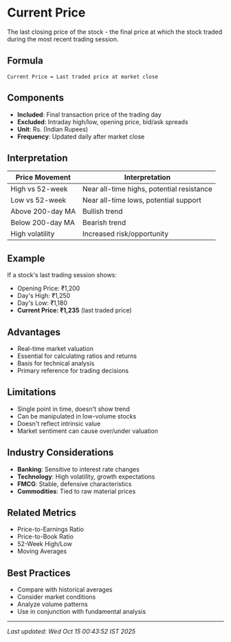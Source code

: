 # Current Price


The last closing price of the stock - the final price at which the stock traded during the most recent trading session.

## Formula
```text
Current Price = Last traded price at market close
```

## Components
- **Included**: Final transaction price of the trading day
- **Excluded**: Intraday high/low, opening price, bid/ask spreads
- **Unit**: Rs. (Indian Rupees)
- **Frequency**: Updated daily after market close

## Interpretation
| Price Movement | Interpretation |
|----------------|----------------|
| High vs 52-week | Near all-time highs, potential resistance |
| Low vs 52-week | Near all-time lows, potential support |
| Above 200-day MA | Bullish trend |
| Below 200-day MA | Bearish trend |
| High volatility | Increased risk/opportunity |

## Example
If a stock's last trading session shows:
- Opening Price: ₹1,200
- Day's High: ₹1,250
- Day's Low: ₹1,180
- **Current Price: ₹1,235** (last traded price)

## Advantages
- Real-time market valuation
- Essential for calculating ratios and returns
- Basis for technical analysis
- Primary reference for trading decisions

## Limitations
- Single point in time, doesn't show trend
- Can be manipulated in low-volume stocks
- Doesn't reflect intrinsic value
- Market sentiment can cause over/under valuation

## Industry Considerations
- **Banking**: Sensitive to interest rate changes
- **Technology**: High volatility, growth expectations
- **FMCG**: Stable, defensive characteristics
- **Commodities**: Tied to raw material prices

## Related Metrics
- Price-to-Earnings Ratio
- Price-to-Book Ratio
- 52-Week High/Low
- Moving Averages

## Best Practices
- Compare with historical averages
- Consider market conditions
- Analyze volume patterns
- Use in conjunction with fundamental analysis

---
*Last updated: Wed Oct 15 00:43:52 IST 2025*
